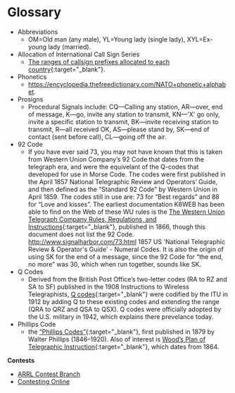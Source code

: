 # Glossary

* Abbreviations
    * OM=Old man (any male), YL=Young lady (single lady), XYL=Ex-young lady (married).
* Allocation of International Call Sign Series
    * [The ranges of callsign prefixes allocated to each country](https://www.itu.int/en/ITU-R/terrestrial/fmd/Pages/call_sign_series.aspx){:target="_blank"}.
* Phonetics
    * https://encyclopedia.thefreedictionary.com/NATO+phonetic+alphabet.
* Prosigns
    * Procedural Signals include: CQ—Calling any station, AR—over, end of message, K—go, invite any station to transmit, KN—'X' go only, invite a specific station to transmit, BK—invite receiving station to transmit, R—all received OK, AS—please stand by, SK—end of contact (sent before call), CL—going off the air.
* 92 Code
    * If you have ever said 73, you may not have known that this is taken from Western Union Company’s 92 Code that dates from the telegraph era, and were the equivelant of the Q-codes that developed for use in Morse Code. The codes were first published in the April 1857 National Telegraphic Review and Operators’ Guide, and then defined as the “Standard 92 Code” by Western Union in April 1859. The codes still in use are: 73 for “Best regards” and 88 for “Love and kisses”. The earliest documentation K6WEB has been able to find on the Web of these WU rules is the [The Western Union Telegraph Company Rules, Regulations, and Instructions](http://www.hti.umich.edu/cgi/t/text/text-idx?c=moa;idno=AEU3511.0001.001){:target="_blank"}, published in 1866, though this document does not list the 92 Code. http://www.signalharbor.com/73.html 1857 US 'National Telegraphic Review & Operator's Guide' - Numeral Codes. It is also the origin of using SK for the end of a message, since the 92 Code for “the end, no more” was 30, which when run together, sounds like SK.
* Q Codes
    * Derived from the British Post Office’s two-letter codes (RA to RZ and SA to SF) published in the 1908 Instructions to Wireless Telegraphists, [Q codes](https://en.wikipedia.org/wiki/Q_code){:target="_blank"} were codified by the ITU in 1912 by adding Q to these existing codes and extending the range (QRA to QRZ and QSA to QSX). Q codes were officially adopted by the U.S. military in 1942, which explains there prevelance today.
* Phillips Code
    * the [“Phillips Codes”](http://www.signalharbor.com/73.html){:target="_blank"}, first published in 1879 by Walter Phillips (1846–1920). Also of interest is [Wood’s Plan of Telegraphic Instruction](http://www.civilwarsignals.org/pdf/woodsplan.pdf){:target="_blank"}, which dates from 1864.

**Contests**
* [ARRL Contest Branch](http://www.arrl.org/contests/)
* [Contesting Online](http://www.contesting.com/)

